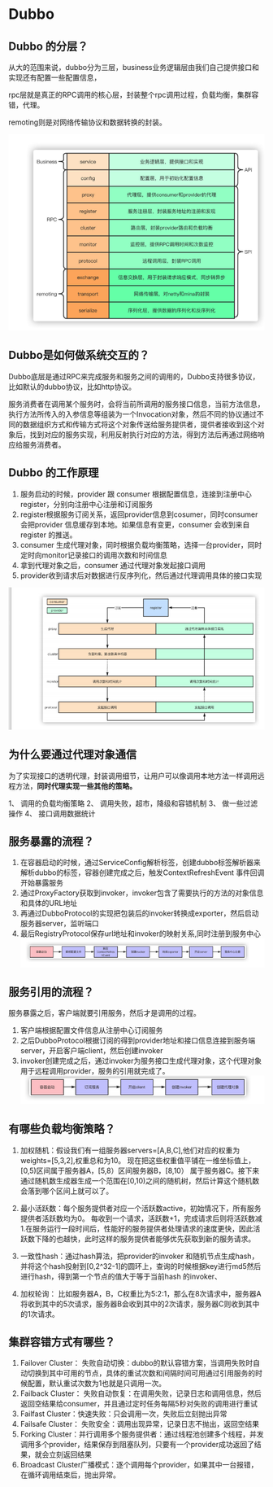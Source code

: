 # Dubbo 


## Dubbo 的分层？

从大的范围来说，dubbo分为三层，business业务逻辑层由我们自己提供接口和实现还有配置一些配置信息，


rpc层就是真正的RPC调用的核心层，封装整个rpc调用过程，负载均衡，集群容错，代理。


remoting则是对网络传输协议和数据转换的封装。


![](images/2021-07-23-20-42-18.png)

## Dubbo是如何做系统交互的？
Dubbo底层是通过RPC来完成服务和服务之间的调用的，Dubbo支持很多协议，比如默认的dubbo协议，比如http协议。

服务消费者在调用某个服务时，会将当前所调用的服务接口信息，当前方法信息，执行方法所传入的入参信息等组装为一个Invocation对象，然后不同的协议通过不同的数据组织方式和传输方式将这个对象传送给服务提供者，提供者接收到这个对象后，找到对应的服务实现，利用反射执行对应的方法，得到方法后再通过网络响应给服务消费者。

## Dubbo 的工作原理
1. 服务启动的时候，provider 跟 consumer 根据配置信息，连接到注册中心register，分别向注册中心注册和订阅服务
2. register根据服务订阅关系，返回provider信息到cosumer，同时consumer 会把provider 信息缓存到本地。如果信息有变更，consumer 会收到来自register 的推送。
3. consumer 生成代理对象，同时根据负载均衡策略，选择一台provider，同时定时向monitor记录接口的调用次数和时间信息
4. 拿到代理对象之后，consumer 通过代理对象发起接口调用
5. provider收到请求后对数据进行反序列化，然后通过代理调用具体的接口实现

![](images/2021-07-23-20-57-16.png)



## 为什么要通过代理对象通信
为了实现接口的透明代理，封装调用细节，让用户可以像调用本地方法一样调用远程方法，**同时代理实现一些其他的策略。**

1、 调用的负载均衡策略
2、 调用失败，超市，降级和容错机制
3、 做一些过滤操作
4、 接口调用数据统计


## 服务暴露的流程？

1. 在容器启动的时候，通过ServiceConfig解析标签，创建dubbo标签解析器来解析dubbo的标签，容器创建完成之后，触发ContextRefreshEvent 事件回调开始暴露服务
2. 通过ProxyFactory获取到invoker，invoker包含了需要执行的方法的对象信息和具体的URL地址
3. 再通过DubboProtocol的实现把包装后的invoker转换成exporter，然后启动服务器server，监听端口
4. 最后RegistryProtocol保存url地址和invoker的映射关系,同时注册到服务中心
![](images/2021-07-25-16-19-54.png)



## 服务引用的流程？
服务暴露之后，客户端就要引用服务，然后才是调用的过程。
1. 客户端根据配置文件信息从注册中心订阅服务
2. 之后DubboProtocol根据订阅的得到provider地址和接口信息连接到服务端server，开启客户端client，然后创建invoker
3. invoker创建完成之后，通过invoker为服务接口生成代理对象，这个代理对象用于远程调用provider，服务的引用就完成了。
 ![](images/2021-07-25-16-30-31.png)


 ## 有哪些负载均衡策略？
 1. 加权随机：假设我们有一组服务器servers=[A,B,C],他们对应的权重为weights=[5,3,2],权重总和为10。 现在把这些权重值平铺在一维坐标值上，[0,5)区间属于服务器A，[5,8）区间服务器B，[8,10） 属于服务器C。接下来通过随机数生成器生成一个范围在[0,10)之间的随机树，然后计算这个随机数会落到哪个区间上就可以了。

2. 最小活跃数：每个服务提供者对应一个活跃数active，初始情况下，所有服务提供者活跃数均为0。 每收到一个请求，活跃数+1，完成请求后则将活跃数减1.在服务运行一段时间后，性能好的服务提供者处理请求的速度更快，因此活跃数下降的也越快，此时这样的服务提供者能够优先获取到新的服务请求。

3. 一致性hash：通过hash算法，把provider的invoker 和随机节点生成hash，并将这个hash投射到[0,2^32-1]的圆环上，查询的时候根据key进行md5然后进行hash，得到第一个节点的值大于等于当前hash 的invoker、

4. 加权轮询： 比如服务器A，B，C权重比为5:2:1，那么在8次请求中，服务器A将收到其中的5次请求，服务器B会收到其中的2次请求，服务器C则收到其中的1次请求。


## 集群容错方式有哪些？

1. Failover Cluster： 失败自动切换：dubbo的默认容错方案，当调用失败时自动切换到其中可用的节点，具体的重试次数和间隔时间可用通过引用服务的时候配置，默认重试次数为1也就是只调用一次。
2. Failback Cluster： 失败自动恢复：在调用失败，记录日志和调用信息，然后返回空结果给consumer，并且通过定时任务每隔5秒对失败的调用进行重试
3. Failfast Cluster：快速失败：只会调用一次，失败后立刻抛出异常
4. Failsafe Cluster： 失败安全：调用出现异常，记录日志不抛出，返回空结果
5. Forking Cluster：并行调用多个服务提供者：通过线程池创建多个线程，并发调用多个provider，结果保存到阻塞队列，只要有一个provider成功返回了结果，就会立刻返回结果
6. Broadcast Cluster广播模式：逐个调用每个provider，如果其中一台报错，在循环调用结束后，抛出异常。


